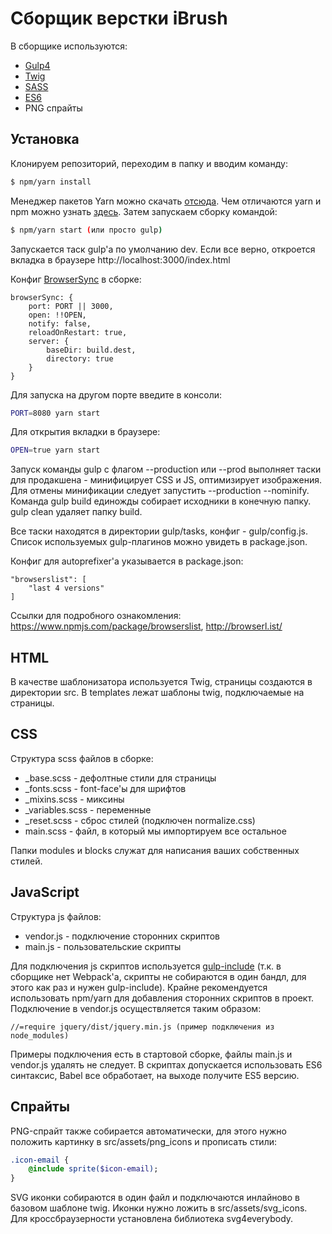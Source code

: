 # Сборщик верстки iBrush

В сборщике используются:

- [Gulp4](https://gulpjs.com/)
- [Twig](https://twig.symfony.com/)
- [SASS](http://sass-lang.com/)
- [ES6](https://tproger.ru/translations/wtf-is-ecmascript/)
- PNG спрайты

## Установка

Клонируем репозиторий, переходим в папку и вводим команду:

```sh
$ npm/yarn install
```

Менеджер пакетов Yarn можно скачать [отсюда](https://yarnpkg.com/en/docs/install). Чем отличаются yarn и npm можно узнать [здесь](http://prgssr.ru/development/yarn-ili-npm-vse-chto-vam-nuzhno-znat.html).
Затем запускаем сборку командой:

```sh
$ npm/yarn start (или просто gulp)
```

Запускается таск gulp'а по умолчанию dev.
Если все верно, откроется вкладка в браузере http://localhost:3000/index.html

Конфиг [BrowserSync](https://browsersync.io/docs/gulp) в сборке:

```
browserSync: {
    port: PORT || 3000,
    open: !!OPEN,
    notify: false,
    reloadOnRestart: true,
    server: {
        baseDir: build.dest,
        directory: true
    }
}
```

Для запуска на другом порте введите в консоли:

```sh
PORT=8080 yarn start
```

Для открытия вкладки в браузере:

```sh
OPEN=true yarn start
```

Запуск команды gulp с флагом --production или --prod выполняет таски для продакшена - минифицирует CSS и JS, оптимизирует изображения. Для отмены минификации следует запустить --production --nominify.
Команда gulp build единожды собирает исходники в конечную папку. gulp clean удаляет папку build.

Все таски находятся в директории gulp/tasks, конфиг - gulp/config.js. Список используемых gulp-плагинов можно увидеть в package.json.

Конфиг для autoprefixer'а указывается в package.json:

```
"browserslist": [
    "last 4 versions"
]
```

Ссылки для подробного ознакомления: https://www.npmjs.com/package/browserslist, http://browserl.ist/

## HTML

В качестве шаблонизатора используется Twig, страницы создаются в директории src. В templates лежат шаблоны twig, подключаемые на страницы.

## CSS

Структура scss файлов в сборке:

- _base.scss - дефолтные стили для страницы
- _fonts.scss - font-face'ы для шрифтов
- _mixins.scss - миксины
- _variables.scss - переменные
- _reset.scss - сброс стилей (подключен normalize.css)
- main.scss - файл, в который мы импортируем все остальное

Папки modules и blocks служат для написания ваших собственных стилей.

## JavaScript

Структура js файлов:

- vendor.js - подключение сторонних скриптов
- main.js - пользовательские скрипты

Для подключения js скриптов используется [gulp-include](https://www.npmjs.com/package/gulp-include) (т.к. в сборщике нет Webpack'а, скрипты не собираются в один бандл, для этого как раз и нужен gulp-include).
Крайне рекомендуется использовать npm/yarn для добавления сторонних скриптов в проект. Подключение в vendor.js осуществляется таким образом:

```
//=require jquery/dist/jquery.min.js (пример подключения из node_modules)
```

Примеры подключения есть в стартовой сборке, файлы main.js и vendor.js удалять не следует.
В скриптах допускается использовать ES6 синтаксис, Babel все обработает, на выходе получите ES5 версию.

## Спрайты

PNG-спрайт также собирается автоматически, для этого нужно положить картинку в src/assets/png_icons и прописать стили:

```sass
.icon-email {
    @include sprite($icon-email);
}
```

SVG иконки собираются в один файл и подключаются инлайново в базовом шаблоне twig. Иконки нужно ложить в src/assets/svg_icons.
Для кроссбраузерности установлена библиотека svg4everybody.